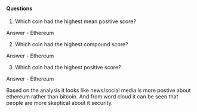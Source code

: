 #### Questions

1. Which coin had the highest mean positive score?

Answer - Ethereum  

2. Which coin had the highest compound score?

Answer - Ethereum


3. Which coin had the highest positive score?

Answer - Ethereum

Based on the analysis it looks like news/social media is more postive about ethereum rather than bitcoin. And from word cloud it can be seen that people are more skeptical about it security.    